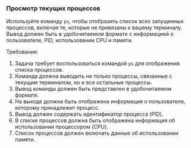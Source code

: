 
### Просмотр текущих процессов

Используйте команду `ps`, чтобы отобразить список всех запущенных процессов, включая те, которые не привязаны к вашему терминалу. Вывод должен быть в удобочитаемом формате с информацией о пользователе, PID, использовании CPU и памяти.

Требования:
1. Задача требует воспользоваться командой `ps` для отображения списка процессов.
2. Команда должна выводить не только процессы, связанные с текущим терминалом, но и все остальные процессы.
3. Вывод команды должен быть представлен в удобочитаемом формате.
4. На выходе должна быть отображена информация о пользователе, которому принадлежит процесс.
5. Вывод должен содержать идентификатор процесса (PID).
6. В списке процессов должна быть отображена информация об использовании процессором (CPU).
7. Список процессов должен включать данные об использовании памяти.